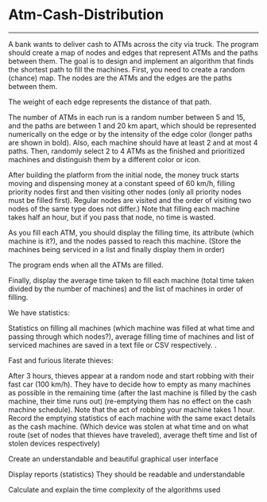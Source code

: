 # Atm-Cash-Distribution


----
A bank wants to deliver cash to ATMs across the city via truck. The program should create a map of nodes and edges that represent ATMs and the paths between them. The goal is to design and implement an algorithm that finds the shortest path to fill the machines.
First, you need to create a random (chance) map. The nodes are the ATMs and the edges are the paths between them.

The weight of each edge represents the distance of that path.

The number of ATMs in each run is a random number between 5 and 15, and the paths are between 1 and 20 km apart, which should be represented numerically on the edge or by the intensity of the edge color (longer paths are shown in bold). Also, each machine should have at least 2 and at most 4 paths. Then, randomly select 2 to 4 ATMs as the finished and prioritized machines and distinguish them by a different color or icon.

After building the platform from the initial node, the money truck starts moving and dispensing money at a constant speed of 60 km/h, filling priority nodes first and then visiting other nodes (only all priority nodes must be filled first). Regular nodes are visited and the order of visiting two nodes of the same type does not differ.) Note that filling each machine takes half an hour, but if you pass that node, no time is wasted.

As you fill each ATM, you should display the filling time, its attribute (which machine is it?), and the nodes passed to reach this machine. (Store the machines being serviced in a list and finally display them in order)

The program ends when all the ATMs are filled.

Finally, display the average time taken to fill each machine (total time taken divided by the number of machines) and the list of machines in order of filling.

We have statistics:

Statistics on filling all machines (which machine was filled at what time and passing through which nodes?), average filling time of machines and list of serviced machines are saved in a text file or CSV respectively. .

Fast and furious literate thieves:

After 3 hours, thieves appear at a random node and start robbing with their fast car (100 km/h). They have to decide how to empty as many machines as possible in the remaining time (after the last machine is filled by the cash machine, their time runs out) (re-emptying them has no effect on the cash machine schedule). Note that the act of robbing your machine takes 1 hour. Record the emptying statistics of each machine with the same exact details as the cash machine. (Which device was stolen at what time and on what route (set of nodes that thieves have traveled), average theft time and list of stolen devices respectively)

Create an understandable and beautiful graphical user interface

Display reports (statistics) They should be readable and understandable

Calculate and explain the time complexity of the algorithms used
